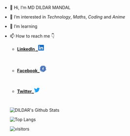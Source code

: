 
- 👋 Hi, I’m MD DILDAR MANDAL
- 👀 I’m interested in *Technology*, *Maths*, *Coding* and *Anime*
- 🌱 I’m learning 
- 📫 How to reach me 👇
    - [**LinkedIn _**](https://www.linkedin.com/in/md-dildar-mandal-837048199)<img src="img/lin.jpg" height="20" width ="20"/>
    <p>&nbsp;</p>
    
    - [**Facebook_**](https://www.facebook.com/mandaldildar1)<img src="img/fb.png" height="23" width ="23"/>
    <p>&nbsp;</p>
    
    - [**Twitter_**](https://twitter.com/MandalDildar?t=GYnbbL7Eda4FVgsmj4MuAQ&s=08)<img src="img/twit.png" height="20" width ="20"/>
    <p>&nbsp;</p>
    
    
    ![**DILDAR's** **Github** **Stats**](https://github-readme-stats.vercel.app/api?username=MD-DILDAR-MANDAL&count_private=true&show_icons=true&theme=radical&hide_rank=false)
    
    ![Top Langs](https://github-readme-stats.vercel.app/api/top-langs/?username=MD-DILDAR-MANDAL)
    
    ![visitors](https://visitor-badge.laobi.icu/badge?page_id=MD-DILDAR-MANDAL.MD-DILDAR-MANDAL)
